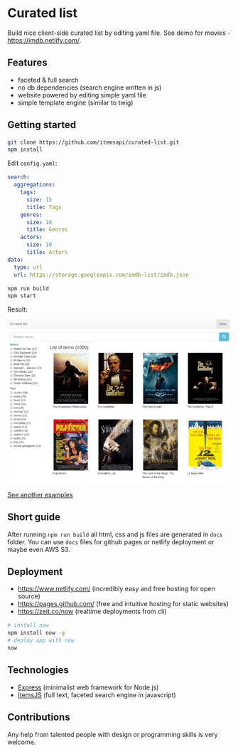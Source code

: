 # Curated list

Build nice client-side curated list by editing yaml file.
See demo for movies - https://imdb.netlify.com/.

## Features

- faceted & full search
- no db dependencies (search engine written in js)
- website powered by editing simple yaml file
- simple template engine (similar to twig)

## Getting started

```bash
git clone https://github.com/itemsapi/curated-list.git
npm install
```

Edit `config.yaml`:

```yaml
search:
  aggregations:
    tags: 
      size: 15
      title: Tags
    genres: 
      size: 10
      title: Genres
    actors: 
      size: 10
      title: Actors
data:
  type: url
  url: https://storage.googleapis.com/imdb-list/imdb.json
```

```bash
npm run build
npm start
```

Result:

![Curated list of movies](github/movies.jpg)

[See another examples](examples.md)

## Short guide

After running `npm run build` all html, css and js files are generated in `docs` folder. 
You can use `docs` files for github pages or netlify deployment or maybe even AWS S3. 

## Deployment

- https://www.netlify.com/ (incredibly easy and free hosting for open source)
- https://pages.github.com/ (free and intuitive hosting for static websites)
- https://zeit.co/now (realtime deployments from cli)

```bash
# install now
npm install now -g
# deploy app with now 
now
```

## Technologies

- [Express](https://github.com/expressjs/express) (minimalist web framework for Node.js)
- [ItemsJS](https://github.com/itemsapi/itemsjs) (full text, faceted search engine in javascript)

## Contributions

Any help from talented people with design or programming skills is very welcome.
